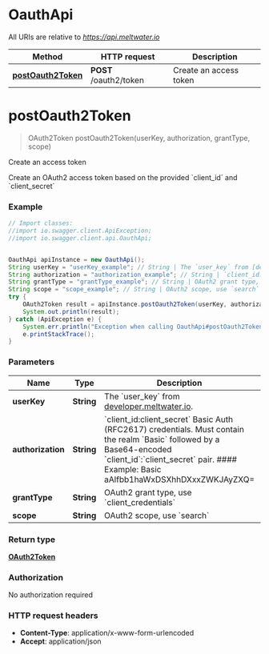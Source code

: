 # OauthApi

All URIs are relative to *https://api.meltwater.io*

Method | HTTP request | Description
------------- | ------------- | -------------
[**postOauth2Token**](OauthApi.md#postOauth2Token) | **POST** /oauth2/token | Create an access token


<a name="postOauth2Token"></a>
# **postOauth2Token**
> OAuth2Token postOauth2Token(userKey, authorization, grantType, scope)

Create an access token

Create an OAuth2 access token based on the provided &#x60;client_id&#x60; and &#x60;client_secret&#x60;

### Example
```java
// Import classes:
//import io.swagger.client.ApiException;
//import io.swagger.client.api.OauthApi;


OauthApi apiInstance = new OauthApi();
String userKey = "userKey_example"; // String | The `user_key` from [developer.meltwater.io](https://developer.meltwater.io/admin/applications/).
String authorization = "authorization_example"; // String | `client_id:client_secret`  Basic Auth (RFC2617) credentials. Must contain the realm `Basic` followed by a Base64-encoded `client_id`:`client_secret` pair.   #### Example:      Basic aAlfbb1haWxDSXhhDXxxZWKJAyZXQ=
String grantType = "grantType_example"; // String | OAuth2 grant type, use `client_credentials`
String scope = "scope_example"; // String | OAuth2 scope, use `search`
try {
    OAuth2Token result = apiInstance.postOauth2Token(userKey, authorization, grantType, scope);
    System.out.println(result);
} catch (ApiException e) {
    System.err.println("Exception when calling OauthApi#postOauth2Token");
    e.printStackTrace();
}
```

### Parameters

Name | Type | Description  | Notes
------------- | ------------- | ------------- | -------------
 **userKey** | **String**| The &#x60;user_key&#x60; from [developer.meltwater.io](https://developer.meltwater.io/admin/applications/). |
 **authorization** | **String**| &#x60;client_id:client_secret&#x60;  Basic Auth (RFC2617) credentials. Must contain the realm &#x60;Basic&#x60; followed by a Base64-encoded &#x60;client_id&#x60;:&#x60;client_secret&#x60; pair.   #### Example:      Basic aAlfbb1haWxDSXhhDXxxZWKJAyZXQ&#x3D; |
 **grantType** | **String**| OAuth2 grant type, use &#x60;client_credentials&#x60; |
 **scope** | **String**| OAuth2 scope, use &#x60;search&#x60; |

### Return type

[**OAuth2Token**](OAuth2Token.md)

### Authorization

No authorization required

### HTTP request headers

 - **Content-Type**: application/x-www-form-urlencoded
 - **Accept**: application/json

